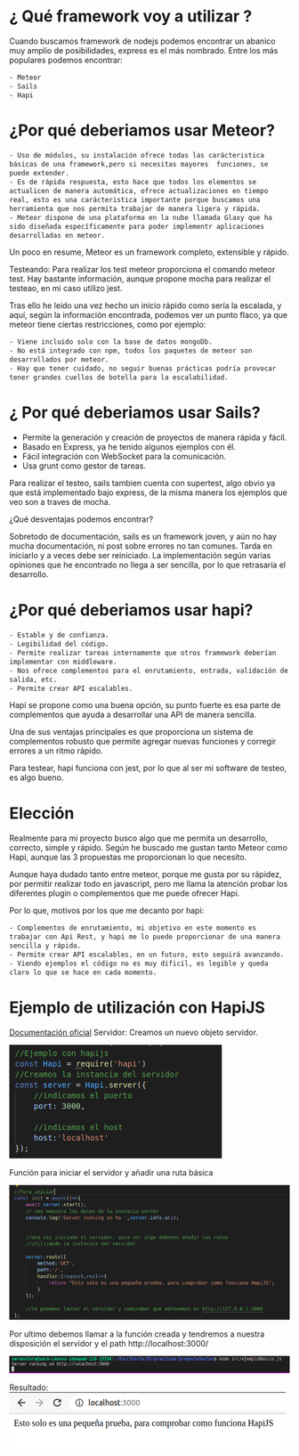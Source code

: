 # ¿ Qué framework voy a utilizar ?
Cuando buscamos framework de nodejs podemos encontrar un abanico muy amplio de posibilidades, express es el más nombrado.
Entre los más populares podemos encontrar:

    - Meteor
    - Sails
    - Hapi



# ¿Por qué deberiamos usar Meteor?
    - Uso de módulos, su instalación ofrece todas las carácteristica básicas de una framework,pero si necesitas mayores  funciones, se puede extender.
    - Es de rápida respuesta, esto hace que todos los elementos se actualicen de manera automática, ofrece actualizaciones en tiempo real, esto es una carácteristica importante porque buscamos una herramienta que nos permita trabajar de manera ligera y rápida.
    - Meteor dispone de una plataforma en la nube llamada Glaxy que ha sido diseñada específicamente para poder implementr aplicaciones desarrolladas en meteor.

Un poco en resume, Meteor es un framework completo, extensible y rápido.

Testeando:
Para realizar los test meteor proporciona el comando meteor test. Hay bastante información, aunque propone mocha para realizar el testeao, en mi caso utilizo jest. 

Tras ello he leido una vez hecho un inicio rápido como sería la escalada, y aquí, según la información encontrada, podemos ver un punto flaco, ya que meteor tiene ciertas restricciones, como por ejemplo:

    - Viene incluido solo con la base de datos mongoDb.
    - No está integrado con npm, todos los paquetes de meteor son desarrollados por meteor.
    - Hay que tener cuidado, no seguir buenas prácticas podría provocar tener grandes cuellos de botella para la escalabilidad.

# ¿ Por qué deberiamos usar Sails?
 - Permite la generación y creación de proyectos de manera rápida y fácil.
 - Basado en Express, ya he tenido algunos ejemplos con él.
 - Fácil integración con WebSocket para la comunicación.
 - Usa grunt como gestor de tareas.

Para realizar el testeo, sails tambien cuenta con supertest, algo obvio ya que está implementado bajo express, de la misma manera los ejemplos que veo son a traves de mocha.

¿Qué desventajas podemos encontrar?

Sobretodo de documentación, sails es un framework joven, y aún no hay mucha documentación, ni post sobre errores no tan comunes.
Tarda en iniciarlo y a veces debe ser reiniciado.
La implementación según varias opiniones que he encontrado no llega a ser sencilla, por lo que retrasaría el desarrollo. 
 


# ¿Por qué deberiamos usar hapi?
    - Estable y de confianza.
    - Legibilidad del código. 
    - Permite realizar tareas internamente que otros framework deberían implementar con middleware.
    - Nos ofrece complementos para el enrutamiento, entrada, validación de salida, etc. 
    - Permite crear API escalables.

Hapi se propone como una buena opción, su punto fuerte es esa parte de complementos que ayuda a desarrollar una API de manera sencilla.

Una de sus ventajas principales es que proporciona un sistema de complementos robusto que permite agregar nuevas funciones y corregir errores a un ritmo rápido.

Para testear, hapi funciona con jest, por lo que al ser mi software de testeo, es algo bueno.


# Elección

Realmente para mi proyecto busco algo que me permita un desarrollo, correcto, simple y rápido. Según he buscado me gustan tanto Meteor como Hapi, aunque las 3 propuestas me proporcionan lo que necesito.

Aunque haya dudado tanto entre meteor, porque me gusta por su rápidez, por permitir realizar todo en javascript, pero me llama la atención probar los diferentes plugin o complementos que me puede ofrecer Hapi.

Por lo que, motivos por los que me decanto por hapi:

    - Complementos de enrutamiento, mi objetivo en este momento es trabajar con Api Rest, y hapi me lo puede proporcionar de una manera sencilla y rápida.
    - Permite crear API escalables, en un futuro, esto seguirá avanzando.
    - Viendo ejemplos el código no es muy dificil, es legible y queda claro lo que se hace en cada momento.



# Ejemplo de utilización con HapiJS
[Documentación oficial](https://hapi.dev/tutorials/?lang=en_US#-creating-a-server)
Servidor:
Creamos un nuevo objeto servidor.

![](pic/ejemploB1.png)

Función para iniciar el servidor y añadir una ruta básica

![](pic/ejemploB2.png)


Por ultimo debemos llamar a la función creada y tendremos a nuestra disposición el servidor y el path http://localhost:3000/

![](pic/ejemploBI.png)


Resultado: 
![](pic/resultadoEjemplo.png)




